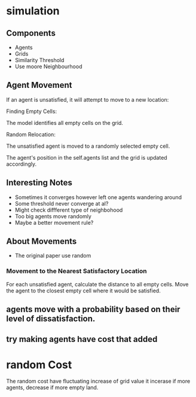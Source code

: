 # simulation
## Components
 - Agents
 - Grids
 - Similarity Threshold
 - Use moore Neighbourhood


## Agent Movement
If an agent is unsatisfied, it will attempt to move to a new location:

Finding Empty Cells:

The model identifies all empty cells on the grid.

Random Relocation:

The unsatisfied agent is moved to a randomly selected empty cell.

The agent's position in the self.agents list and the grid is updated accordingly.

## Interesting Notes

- Sometimes it converges however left one agents wandering around
- Some threshold never converge at al?
- Might check diffferent type of neighbohood
- Too big agents move randomly
- Maybe a better movement rule?

## About Movements

- The original paper use random
### Movement to the Nearest Satisfactory Location
For each unsatisfied agent, calculate the distance to all empty cells.
Move the agent to the closest empty cell where it would be satisfied.

## agents move with a probability based on their level of dissatisfaction.

## try making agents have cost that added 


# random Cost

The random cost have fluctuating increase of grid value
it incerase if more agents, decrease if more empty land.